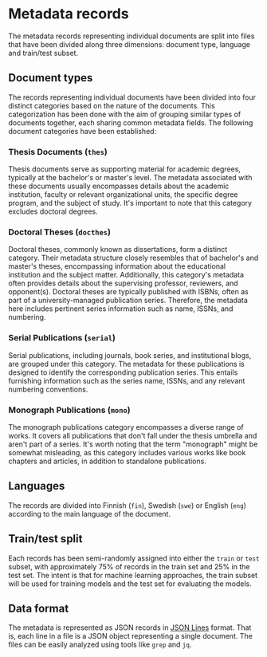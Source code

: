 # Metadata records

The metadata records representing individual documents are split into files that have been divided along three dimensions: document type, language and train/test subset.

## Document types

The records representing individual documents have been divided into four distinct categories based on the nature of the documents. This categorization has been done with the aim of grouping similar types of documents together, each sharing common metadata fields. The following document categories have been established:

### Thesis Documents (`thes`)
Thesis documents serve as supporting material for academic degrees, typically at the bachelor's or master's level. The metadata associated with these documents usually encompasses details about the academic institution, faculty or relevant organizational units, the specific degree program, and the subject of study. It's important to note that this category excludes doctoral degrees.

### Doctoral Theses (`docthes`)

Doctoral theses, commonly known as dissertations, form a distinct category. Their metadata structure closely resembles that of bachelor's and master's theses, encompassing information about the educational institution and the subject matter. Additionally, this category's metadata often provides details about the supervising professor, reviewers, and opponent(s). Doctoral theses are typically published with ISBNs, often as part of a university-managed publication series. Therefore, the metadata here includes pertinent series information such as name, ISSNs, and numbering.

### Serial Publications (`serial`)

Serial publications, including journals, book series, and institutional blogs, are grouped under this category. The metadata for these publications is designed to identify the corresponding publication series. This entails furnishing information such as the series name, ISSNs, and any relevant numbering conventions.

### Monograph Publications (`mono`)

The monograph publications category encompasses a diverse range of works. It covers all publications that don't fall under the thesis umbrella and aren't part of a series. It's worth noting that the term "monograph" might be somewhat misleading, as this category includes various works like book chapters and articles, in addition to standalone publications.

## Languages

The records are divided into Finnish (`fin`), Swedish (`swe`) or English (`eng`) according to the main language of the document.

## Train/test split

Each records has been semi-randomly assigned into either the `train` or `test` subset, with approximately 75% of records in the train set and 25% in the test set. The intent is that for machine learning approaches, the train subset will be used for training models and the test set for evaluating the models.

## Data format

The metadata is represented as JSON records in [JSON Lines](https://jsonlines.org/) format. That is, each line in a file is a JSON object representing a single document. The files can be easily analyzed using tools like `grep` and `jq`.
